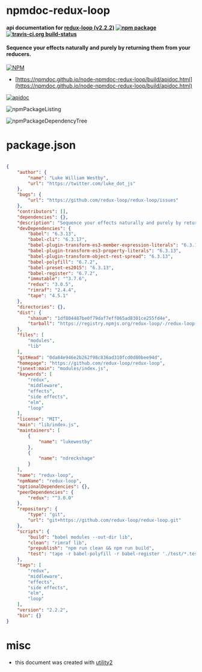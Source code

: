 # npmdoc-redux-loop

#### api documentation for  [redux-loop (v2.2.2)](https://github.com/redux-loop/redux-loop)  [![npm package](https://img.shields.io/npm/v/npmdoc-redux-loop.svg?style=flat-square)](https://www.npmjs.org/package/npmdoc-redux-loop) [![travis-ci.org build-status](https://api.travis-ci.org/npmdoc/node-npmdoc-redux-loop.svg)](https://travis-ci.org/npmdoc/node-npmdoc-redux-loop)

#### Sequence your effects naturally and purely by returning them from your reducers.

[![NPM](https://nodei.co/npm/redux-loop.png?downloads=true&downloadRank=true&stars=true)](https://www.npmjs.com/package/redux-loop)

- [https://npmdoc.github.io/node-npmdoc-redux-loop/build/apidoc.html](https://npmdoc.github.io/node-npmdoc-redux-loop/build/apidoc.html)

[![apidoc](https://npmdoc.github.io/node-npmdoc-redux-loop/build/screenCapture.buildCi.browser.%252Ftmp%252Fbuild%252Fapidoc.html.png)](https://npmdoc.github.io/node-npmdoc-redux-loop/build/apidoc.html)

![npmPackageListing](https://npmdoc.github.io/node-npmdoc-redux-loop/build/screenCapture.npmPackageListing.svg)

![npmPackageDependencyTree](https://npmdoc.github.io/node-npmdoc-redux-loop/build/screenCapture.npmPackageDependencyTree.svg)



# package.json

```json

{
    "author": {
        "name": "Luke William Westby",
        "url": "https://twitter.com/luke_dot_js"
    },
    "bugs": {
        "url": "https://github.com/redux-loop/redux-loop/issues"
    },
    "contributors": [],
    "dependencies": {},
    "description": "Sequence your effects naturally and purely by returning them from your reducers.",
    "devDependencies": {
        "babel": "6.3.13",
        "babel-cli": "6.3.17",
        "babel-plugin-transform-es3-member-expression-literals": "6.3.13",
        "babel-plugin-transform-es3-property-literals": "6.3.13",
        "babel-plugin-transform-object-rest-spread": "6.3.13",
        "babel-polyfill": "6.7.2",
        "babel-preset-es2015": "6.3.13",
        "babel-register": "6.7.2",
        "immutable": "^3.7.6",
        "redux": "3.0.5",
        "rimraf": "2.4.4",
        "tape": "4.5.1"
    },
    "directories": {},
    "dist": {
        "shasum": "1df804487be0f79daf7eff065ad8301ce255fd4e",
        "tarball": "https://registry.npmjs.org/redux-loop/-/redux-loop-2.2.2.tgz"
    },
    "files": [
        "modules",
        "lib"
    ],
    "gitHead": "0da84e946e2b262f98c836ad310fcd0d80bee94d",
    "homepage": "https://github.com/redux-loop/redux-loop",
    "jsnext:main": "modules/index.js",
    "keywords": [
        "redux",
        "middleware",
        "effects",
        "side effects",
        "elm",
        "loop"
    ],
    "license": "MIT",
    "main": "lib/index.js",
    "maintainers": [
        {
            "name": "lukewestby"
        },
        {
            "name": "ndreckshage"
        }
    ],
    "name": "redux-loop",
    "npmName": "redux-loop",
    "optionalDependencies": {},
    "peerDependencies": {
        "redux": "^3.0.0"
    },
    "repository": {
        "type": "git",
        "url": "git+https://github.com/redux-loop/redux-loop.git"
    },
    "scripts": {
        "build": "babel modules --out-dir lib",
        "clean": "rimraf lib",
        "prepublish": "npm run clean && npm run build",
        "test": "tape -r babel-polyfill -r babel-register './test/*.test.js'"
    },
    "tags": [
        "redux",
        "middleware",
        "effects",
        "side effects",
        "elm",
        "loop"
    ],
    "version": "2.2.2",
    "bin": {}
}
```



# misc
- this document was created with [utility2](https://github.com/kaizhu256/node-utility2)
